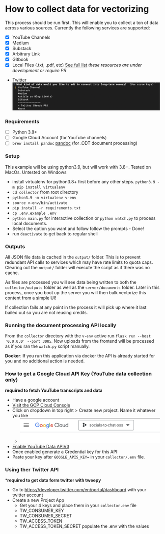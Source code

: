 # How to collect data for vectorizing
This process should be run first. This will enable you to collect a ton of data across various sources. Currently the following services are supported:
- [x] YouTube Channels
- [x] Medium
- [x] Substack
- [x] Arbitrary Link
- [x] Gitbook
- [x] Local Files (.txt, .pdf, etc) [See full list](./hotdir/__HOTDIR__.md)
_these resources are under development or require PR_
- Twitter
![Choices](../images/choices.png)

### Requirements
- [ ] Python 3.8+
- [ ] Google Cloud Account (for YouTube channels)
- [ ] `brew install pandoc` [pandoc](https://pandoc.org/installing.html) (for .ODT document processing) 

### Setup
This example will be using python3.9, but will work with 3.8+. Tested on MacOs. Untested on Windows
- install virtualenv for python3.8+ first before any other steps. `python3.9 -m pip install virtualenv`
- `cd collector` from root directory
- `python3.9 -m virtualenv v-env`
- `source v-env/bin/activate`
- `pip install -r requirements.txt`
- `cp .env.example .env`
- `python main.py` for interactive collection or `python watch.py` to process local documents.
- Select the option you want and follow follow the prompts - Done!
- run `deactivate` to get back to regular shell

### Outputs
All JSON file data is cached in the `output/` folder. This is to prevent redundant API calls to services which may have rate limits to quota caps. Clearing out the `output/` folder will execute the script as if there was no cache.

As files are processed you will see data being written to both the `collector/outputs` folder as well as the `server/documents` folder. Later in this process, once you boot up the server you will then bulk vectorize this content from a simple UI!

If collection fails at any point in the process it will pick up where it last bailed out so you are not reusing credits.

### Running the document processing API locally
From the `collector` directory with the `v-env` active run `flask run --host '0.0.0.0' --port 3005`.
Now uploads from the frontend will be processed as if you ran the `watch.py` script manually.

**Docker**: If you run this application via docker the API is already started for you and no additional action is needed.

### How to get a Google Cloud API Key (YouTube data collection only)
**required to fetch YouTube transcripts and data**
- Have a google account
- [Visit the GCP Cloud Console](https://console.cloud.google.com/welcome)
- Click on dropdown in top right > Create new project. Name it whatever you like
  - ![GCP Project Bar](../images/gcp-project-bar.png)
- [Enable YouTube Data APIV3](https://console.cloud.google.com/apis/library/youtube.googleapis.com)
- Once enabled generate a Credential key for this API
- Paste your key after `GOOGLE_APIS_KEY=` in your `collector/.env` file.

### Using ther Twitter API
***required to get data form twitter with tweepy**
- Go to https://developer.twitter.com/en/portal/dashboard with your twitter account
- Create a new Project App
  - Get your 4 keys and place them in your `collector.env` file
  * TW_CONSUMER_KEY
  * TW_CONSUMER_SECRET
  * TW_ACCESS_TOKEN
  * TW_ACCESS_TOKEN_SECRET
  populate the .env with the values
